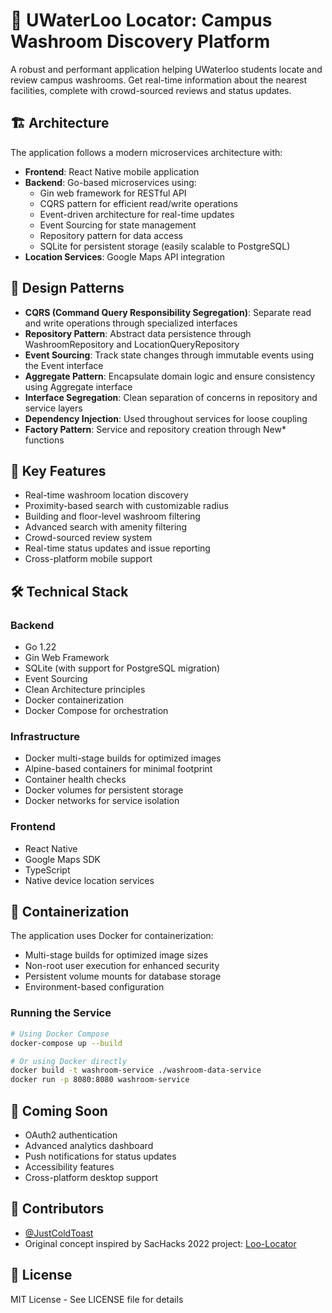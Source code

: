 # 🚽 UWaterLoo Locator: Campus Washroom Discovery Platform

A robust and performant application helping UWaterloo students locate and review campus washrooms. Get real-time information about the nearest facilities, complete with crowd-sourced reviews and status updates.

## 🏗 Architecture

The application follows a modern microservices architecture with:

- **Frontend**: React Native mobile application
- **Backend**: Go-based microservices using:
  - Gin web framework for RESTful API
  - CQRS pattern for efficient read/write operations
  - Event-driven architecture for real-time updates
  - Event Sourcing for state management
  - Repository pattern for data access
  - SQLite for persistent storage (easily scalable to PostgreSQL)
- **Location Services**: Google Maps API integration

## 🎨 Design Patterns

- **CQRS (Command Query Responsibility Segregation)**: Separate read and write operations through specialized interfaces
- **Repository Pattern**: Abstract data persistence through WashroomRepository and LocationQueryRepository
- **Event Sourcing**: Track state changes through immutable events using the Event interface
- **Aggregate Pattern**: Encapsulate domain logic and ensure consistency using Aggregate interface
- **Interface Segregation**: Clean separation of concerns in repository and service layers
- **Dependency Injection**: Used throughout services for loose coupling
- **Factory Pattern**: Service and repository creation through New* functions

## 🚀 Key Features

- Real-time washroom location discovery
- Proximity-based search with customizable radius
- Building and floor-level washroom filtering
- Advanced search with amenity filtering
- Crowd-sourced review system
- Real-time status updates and issue reporting
- Cross-platform mobile support

## 🛠 Technical Stack

### Backend
- Go 1.22
- Gin Web Framework
- SQLite (with support for PostgreSQL migration)
- Event Sourcing
- Clean Architecture principles
- Docker containerization
- Docker Compose for orchestration

### Infrastructure
- Docker multi-stage builds for optimized images
- Alpine-based containers for minimal footprint
- Container health checks
- Docker volumes for persistent storage
- Docker networks for service isolation

### Frontend
- React Native
- Google Maps SDK
- TypeScript
- Native device location services

## 🔧 Containerization

The application uses Docker for containerization:

- Multi-stage builds for optimized image sizes
- Non-root user execution for enhanced security
- Persistent volume mounts for database storage
- Environment-based configuration

### Running the Service

```bash
# Using Docker Compose
docker-compose up --build

# Or using Docker directly
docker build -t washroom-service ./washroom-data-service
docker run -p 8080:8080 washroom-service
```

## 🌟 Coming Soon

- OAuth2 authentication
- Advanced analytics dashboard
- Push notifications for status updates
- Accessibility features
- Cross-platform desktop support

## 👥 Contributors

- [@JustColdToast](https://github.com/JustColdToast)
- Original concept inspired by SacHacks 2022 project: [Loo-Locator](https://github.com/SippinOnJuiceBox/Loo-Locator-Find-the-nearest-washroom)

## 📝 License

MIT License - See LICENSE file for details

